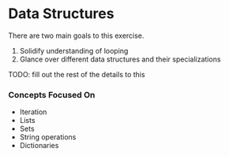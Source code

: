 Data Structures
===============

There are two main goals to this exercise.

1. Solidify understanding of looping
2. Glance over different data structures and their specializations

TODO: fill out the rest of the details to this

### Concepts Focused On
- Iteration
- Lists
- Sets
- String operations
- Dictionaries
